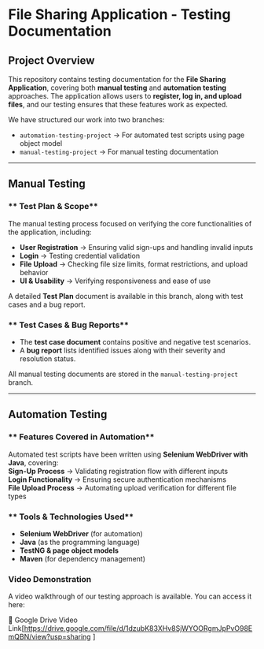 # File Sharing Application - Testing Documentation  

##  Project Overview  
This repository contains testing documentation for the **File Sharing Application**, covering both **manual testing** and **automation testing** approaches. The application allows users to **register, log in, and upload files**, and our testing ensures that these features work as expected.  

We have structured our work into two branches:  
- `automation-testing-project` → For automated test scripts using page object model 
- `manual-testing-project` → For manual testing documentation  

---
##  Manual Testing  
### ** Test Plan & Scope**  
The manual testing process focused on verifying the core functionalities of the application, including:  
- **User Registration** → Ensuring valid sign-ups and handling invalid inputs  
- **Login** → Testing credential validation   
- **File Upload** → Checking file size limits, format restrictions, and upload behavior  
- **UI & Usability** → Verifying responsiveness and ease of use  
  

A detailed **Test Plan** document is available in this branch, along with test cases and a bug report.  

### ** Test Cases & Bug Reports**  
- The **test case document** contains positive and negative test scenarios.  
- A **bug report** lists identified issues along with their severity and resolution status.  

 All manual testing documents are stored in the `manual-testing-project` branch.  

---

##  Automation Testing  
### ** Features Covered in Automation**  
Automated test scripts have been written using **Selenium WebDriver with Java**, covering:  
   **Sign-Up Process** → Validating registration flow with different inputs  
   **Login Functionality** → Ensuring secure authentication mechanisms  
   **File Upload Process** → Automating upload verification for different file types  

### ** Tools & Technologies Used**  
- **Selenium WebDriver** (for automation)  
- **Java** (as the programming language)  
- **TestNG & page object models**   
- **Maven** (for dependency management)  


### **Video Demonstration**

A video walkthrough of our testing approach is available. You can access it here:

🔗 Google Drive Video Link[https://drive.google.com/file/d/1dzubK83XHv8SjWYOORgmJpPvO98EmQBN/view?usp=sharing ]
